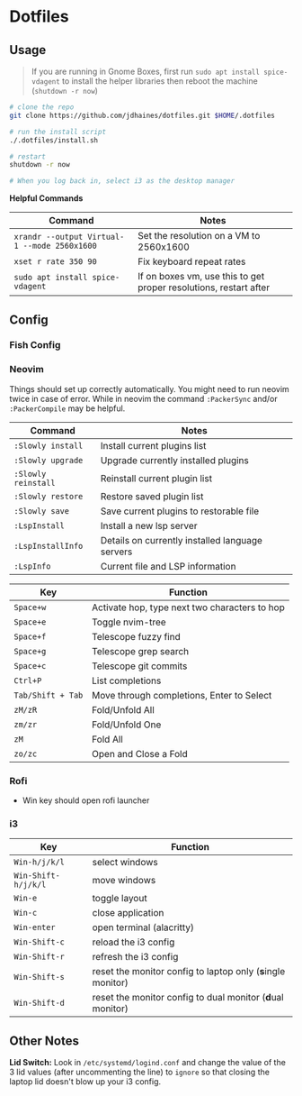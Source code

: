 
# Dotfiles

## Usage

>If you are running in Gnome Boxes, first run `sudo apt install spice-vdagent` to install the helper libraries then reboot the machine (`shutdown -r now`)

```bash
# clone the repo
git clone https://github.com/jdhaines/dotfiles.git $HOME/.dotfiles

# run the install script
./.dotfiles/install.sh

# restart
shutdown -r now

# When you log back in, select i3 as the desktop manager
```

**Helpful Commands**

|Command|Notes|
|---|---|
|`xrandr --output Virtual-1 --mode 2560x1600`|Set the resolution on a VM to 2560x1600|
|`xset r rate 350 90`|Fix keyboard repeat rates|
|`sudo apt install spice-vdagent`|If on boxes vm, use this to get proper resolutions, restart after|

## Config

### Fish Config

### Neovim

Things should set up correctly automatically.  You might need to run neovim twice in case of error.  While in neovim the command `:PackerSync` and/or `:PackerCompile` may be helpful.

|Command|Notes|
|---|---|
|`:Slowly install`|Install current plugins list|
|`:Slowly upgrade`|Upgrade currently installed plugins|
|`:Slowly reinstall`|Reinstall current plugin list|
|`:Slowly restore`|Restore saved plugin list|
|`:Slowly save`|Save current plugins to restorable file|
|`:LspInstall`|Install a new lsp server|
|`:LspInstallInfo`|Details on currently installed language servers|
|`:LspInfo`|Current file and LSP information|

|Key|Function|
|---|---|
|`Space+w`|Activate hop, type next two characters to hop|
|`Space+e`|Toggle nvim-tree|
|`Space+f`|Telescope fuzzy find|
|`Space+g`|Telescope grep search|
|`Space+c`|Telescope git commits|
|`Ctrl+P`|List completions|
|`Tab/Shift + Tab`|Move through completions, Enter to Select|
|`zM/zR`|Fold/Unfold All|
|`zm/zr`|Fold/Unfold One|
|`zM`|Fold All|
|`zo/zc`|Open and Close a Fold|

### Rofi

- Win key should open rofi launcher

### i3

|Key|Function|
|---|---|
|`Win-h/j/k/l`|select windows|
|`Win-Shift-h/j/k/l`|move windows|
|`Win-e`|toggle layout|
|`Win-c`|close application|
|`Win-enter`|open terminal (alacritty)|
|`Win-Shift-c`|reload the i3 config|
|`Win-Shift-r`|refresh the i3 config|
|`Win-Shift-s`|reset the monitor config to laptop only (**s**ingle monitor)|
|`Win-Shift-d`|reset the monitor config to dual monitor (**d**ual monitor)|

## Other Notes

**Lid Switch:** Look in `/etc/systemd/logind.conf` and change the value of the 3 lid values (after uncommenting the line) to `ignore` so that closing the laptop lid doesn't blow up your i3 config.

